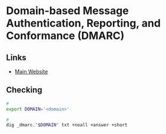 # Domain-based Message Authentication, Reporting, and Conformance (DMARC)

<!--
DMARC Version Tag
DMARC Policy Tag
Existing DMARC DNS Record
-->

## Links

- [Main Website](https://dmarc.io)

<!-- ##

https://login.ondmarc.com/signup -->

## Checking

```sh
#
export DOMAIN='<domain>'

#
dig _dmarc."$DOMAIN" txt +noall +answer +short
```
